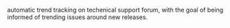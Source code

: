 automatic trend tracking on techenical support forum, with the goal of being informed of trending issues around new releases. 

